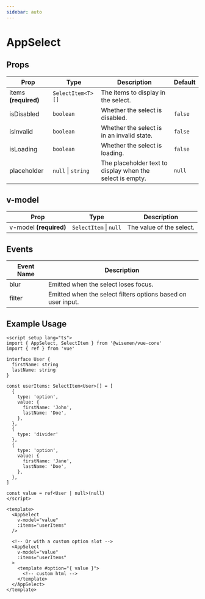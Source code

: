 ```yaml
---
sidebar: auto
---
```


# AppSelect

## Props

| Prop         | Type           | Description                                                        | Default                          |
|--------------|----------------|--------------------------------------------------------------------|----------------------------------|
| items  **(required)**      | `SelectItem<T>[]` | The items to display in the select.                           |                                  |
| isDisabled   | `boolean`        | Whether the select is disabled.                                 | `false`                          |
| isInvalid    | `boolean`        | Whether the select is in an invalid state.                      | `false`                          |
| isLoading    | `boolean`        | Whether the select is loading.                                  | `false`                          |
| placeholder  | `null` \| `string` | The placeholder text to display when the select is empty.       | `null`                           |

## v-model

| Prop       | Type          | Description                               |
|------------|---------------|-------------------------------------------|
| v-model **(required)** | `SelectItem` \| `null` | The value of the select.                |

## Events

| Event Name  | Description                             |
|-------------|-----------------------------------------|
| blur        | Emitted when the select loses focus.  |
| filter      | Emitted when the select filters options based on user input. |

## Example Usage

```vue
<script setup lang="ts">
import { AppSelect, SelectItem } from '@wisemen/vue-core'
import { ref } from 'vue'

interface User {
  firstName: string
  lastName: string
}

const userItems: SelectItem<User>[] = [
  {
    type: 'option',
    value: {
      firstName: 'John',
      lastName: 'Doe',
    },
  },
  {
    type: 'divider'
  },
  {
    type: 'option',
    value: {
      firstName: 'Jane',
      lastName: 'Doe',
    },
  },
]

const value = ref<User | null>(null)
</script>

<template>
  <AppSelect 
    v-model="value" 
    :items="userItems"
  />

  <!-- Or with a custom option slot -->
  <AppSelect 
    v-model="value" 
    :items="userItems"
  >
    <template #option="{ value }">
      <!-- custom html -->
    </template>
  </AppSelect>
</template>
